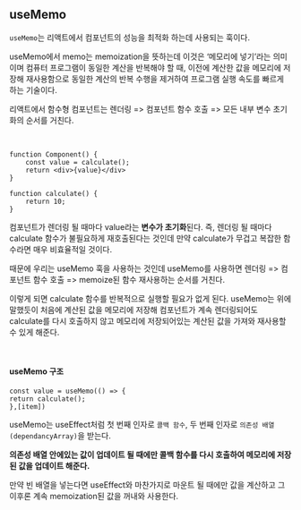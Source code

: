 ## useMemo

`useMemo`는 리액트에서 컴포넌트의 성능을 최적화 하는데 사용되는 훅이다.

useMemo에서 memo는 memoization을 뜻하는데 이것은 ‘메모리에 넣기’라는 의미이며 컴퓨터 프로그램이 동일한 계산을 반복해야 할 때, 이전에 계산한 값을 메모리에 저장해 재사용함으로 동일한 계산의 반복 수행을 제거하여 프로그램 실행 속도를 빠르게 하는 기술이다.

리액트에서 함수형 컴포넌트는 렌더링 => 컴포넌트 함수 호출 => 모든 내부 변수 초기화의 순서를 거친다.

<br />

```
function Component() {
    const value = calculate();
    return <div>{value}</div>
}

function calculate() {
    return 10;
}
```

컴포넌트가 렌더링 될 때마다 value라는 **변수가 초기화**된다.
즉, 렌더링 될 때마다 calculate 함수가 불필요하게 재호출된다는 것인데 만약 calculate가 무겁고 복잡한 함수라면 매우 비효율적일 것이다.

때문에 우리는 useMemo 훅을 사용하는 것인데 useMemo를 사용하면 렌더링 => 컴포넌트 함수 호출 => memoize된 함수 재사용하는 순서를 거친다.

이렇게 되면 calculate 함수를 반복적으로 실행할 필요가 없게 된다.
useMemo는 위에 말했듯이 처음에 계산된 값을 메모리에 저장해 컴포넌트가 계속 렌더링되어도 calculate를 다시 호출하지 않고 메모리에 저장되어있는 계산된 값을 가져와 재사용할 수 있게 해준다.

<br />

#### useMemo 구조

```
const value = useMemo(() => {
return calculate();
},[item])
```

useMemo는 useEffect처럼 첫 번째 인자로 `콜백 함수`, 두 번째 인자로 `의존성 배열(dependancyArray)`을 받는다.

**의존성 배열 안에있는 값이 업데이트 될 때에만 콜백 함수를 다시 호출하여 메모리에 저장된 값을 업데이트 해준다.**

만약 빈 배열을 넣는다면 useEffect와 마찬가지로 마운트 될 때에만 값을 계산하고 그 이후론 계속 memoization된 값을 꺼내와 사용한다.
